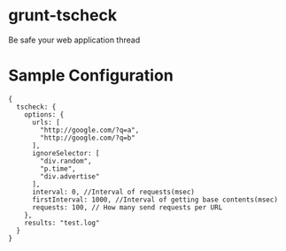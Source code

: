 grunt-tscheck
=============

Be safe your web application thread

# Sample Configuration

```
{
  tscheck: {
    options: {
      urls: [
        "http://google.com/?q=a",
        "http://google.com/?q=b"
      ],
      ignoreSelector: [
        "div.random",
        "p.time",
        "div.advertise"
      ],
      interval: 0, //Interval of requests(msec)
      firstInterval: 1000, //Interval of getting base contents(msec)
      requests: 100, // How many send requests per URL
    },
    results: "test.log"
  }
}
```

# 

